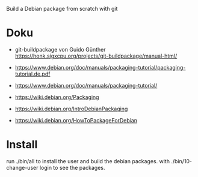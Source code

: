 Build a Debian package from scratch with git

# Doku 

  * git-buildpackage von Guido Günther 
    https://honk.sigxcpu.org/projects/git-buildpackage/manual-html/
  * https://www.debian.org/doc/manuals/packaging-tutorial/packaging-tutorial.de.pdf
  * https://www.debian.org/doc/manuals/packaging-tutorial/

  * https://wiki.debian.org/Packaging
  * https://wiki.debian.org/IntroDebianPackaging 
  * https://wiki.debian.org/HowToPackageForDebian

# Install
run ./bin/all to install the user and build the debian packages.
with ./bin/10-change-user login to see the packages.
